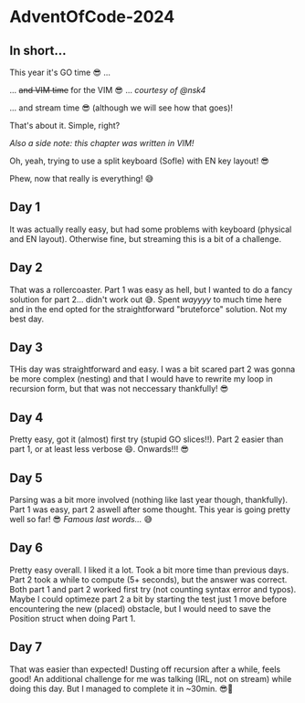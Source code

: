 # AdventOfCode-2024

## In short...

This year it's GO time 😎 ...

... ~~and VIM time~~ for the VIM 😎 ... *courtesy of @nsk4*

... and stream time 😎 (although we will see how that goes)!


That's about it. Simple, right?

*Also a side note: this chapter was written in VIM!*

Oh, yeah, trying to use a split keyboard (Sofle) with EN key layout! 😎

Phew, now that really is everything! 😅

## Day 1

It was actually really easy, but had some problems with keyboard (physical and EN layout). Otherwise fine, but streaming this is a bit of a challenge.

## Day 2

That was a rollercoaster. Part 1 was easy as hell, but I wanted to do a fancy solution for part 2... didn't work out 😅. Spent *wayyyy* to much time here and in the end opted for the straightforward "bruteforce" solution. Not my best day.

## Day 3

THis day was straightforward and easy. I was a bit scared part 2 was gonna be more complex (nesting) and that I would have to rewrite my loop in recursion form, but that was not neccessary thankfully! 😎

## Day 4

Pretty easy, got it (almost) first try (stupid GO slices!!). Part 2 easier than part 1, or at least less verbose 😄. Onwards!!! 😎

## Day 5

Parsing was a bit more involved (nothing like last year though, thankfully). Part 1 was easy, part 2 aswell after some thought. This year is going pretty well so far! 😎 *Famous last words...* 😅

## Day 6

Pretty easy overall. I liked it a lot. Took a bit more time than previous days. Part 2 took a while to compute (5+ seconds), but the answer was correct. Both part 1 and part 2 worked first try (not counting syntax error and typos). Maybe I could optimeze part 2 a bit by starting the test just 1 move before encountering the new (placed) obstacle, but I would need to save the Position struct when doing Part 1.

## Day 7

That was easier than expected! Dusting off recursion after a while, feels good! An additional challenge for me was talking (IRL, not on stream) while doing this day. But I managed to complete it in ~30min. 😎🥳
